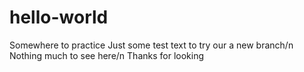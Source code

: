 # hello-world
Somewhere to practice
Just some test text to try our a new branch/n
Nothing much to see here/n
Thanks for looking
